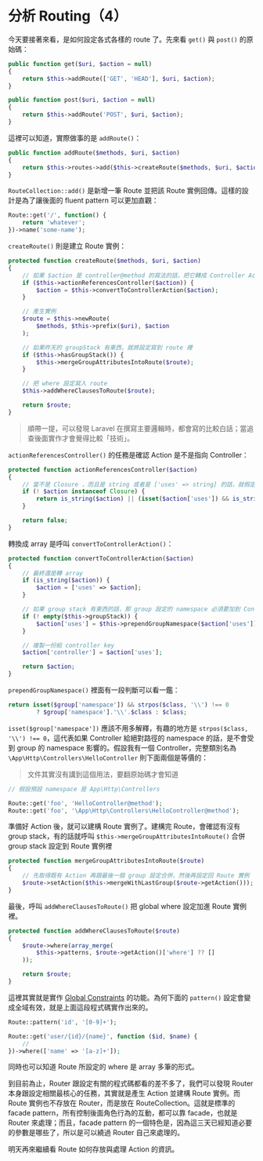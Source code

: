 # 分析 Routing（4）

今天要接著來看，是如何設定各式各樣的 route 了。先來看 `get()` 與 `post()` 的原始碼：

```php
public function get($uri, $action = null)
{
    return $this->addRoute(['GET', 'HEAD'], $uri, $action);
}

public function post($uri, $action = null)
{
    return $this->addRoute('POST', $uri, $action);
}
```

這裡可以知道，實際做事的是 `addRoute()`：

```php
public function addRoute($methods, $uri, $action)
{
    return $this->routes->add($this->createRoute($methods, $uri, $action));
}
```

`RouteCollection::add()` 是新增一筆 Route 並把該 Route 實例回傳。這樣的設計是為了讓後面的 fluent pattern 可以更加直觀：

```php
Route::get('/', function() {
    return 'whatever';
})->name('some-name');
```

`createRoute()` 則是建立 Route 實例：

```php
protected function createRoute($methods, $uri, $action)
{
    // 如果 $action 是 controller@method 的寫法的話，把它轉成 Controller Action
    if ($this->actionReferencesController($action)) {
        $action = $this->convertToControllerAction($action);
    }

    // 產生實例
    $route = $this->newRoute(
        $methods, $this->prefix($uri), $action
    );

    // 如果昨天的 groupStack 有東西，就將設定寫到 route 裡
    if ($this->hasGroupStack()) {
        $this->mergeGroupAttributesIntoRoute($route);
    }

    // 把 where 設定寫入 route
    $this->addWhereClausesToRoute($route);

    return $route;
}
```

> 順帶一提，可以發現 Laravel 在撰寫主要邏輯時，都會寫的比較白話；當追查後面實作才會覺得比較「技術」。

`actionReferencesController()` 的任務是確認 Action 是不是指向 Controller：

```php
protected function actionReferencesController($action)
{
    // 當不是 Closure ，而且是 string 或者是 ['uses' => string] 的話，就假定它是 Controller
    if (! $action instanceof Closure) {
        return is_string($action) || (isset($action['uses']) && is_string($action['uses']));
    }

    return false;
}
```

轉換成 array 是呼叫 `convertToControllerAction()`：

```php
protected function convertToControllerAction($action)
{
    // 最終還是轉 array
    if (is_string($action)) {
        $action = ['uses' => $action];
    }

    // 如果 group stack 有東西的話，那 group 設定的 namespace 必須要加到 Controller 的前面
    if (! empty($this->groupStack)) {
        $action['uses'] = $this->prependGroupNamespace($action['uses']);
    }

    // 複製一份給 controller key
    $action['controller'] = $action['uses'];

    return $action;
}
```

`prependGroupNamespace()` 裡面有一段判斷可以看一鑑：

```php
return isset($group['namespace']) && strpos($class, '\\') !== 0
        ? $group['namespace'].'\\'.$class : $class;
```

`isset($group['namespace'])` 應該不用多解釋，有趣的地方是 `strpos($class, '\\') !== 0`，這代表如果 Controller 給絕對路徑的 namespace 的話，是不會受到 group 的 namespace 影響的。假設我有一個 Controller，完整類別名為 `\App\Http\Controllers\HelloController` 則下面兩個是等價的：

> 文件其實沒有講到這個用法，要翻原始碼才會知道

```php
// 假設預設 namespace 是 App\Http\Controllers

Route::get('foo', 'HelloController@method');
Route::get('foo', '\App\Http\Controllers\HelloController@method');
```

準備好 Action 後，就可以建構 Route 實例了。建構完 Route，會確認有沒有 group stack，有的話就呼叫 `$this->mergeGroupAttributesIntoRoute()` 合併 group stack 設定到 Route 實例裡

```php
protected function mergeGroupAttributesIntoRoute($route)
{
    // 先取得既有 Action 再跟最後一個 group 設定合併，然後再設定回 Route 實例
    $route->setAction($this->mergeWithLastGroup($route->getAction()));
}
```

最後，呼叫 `addWhereClausesToRoute()` 把 global where 設定加進 Route 實例裡。

```php
protected function addWhereClausesToRoute($route)
{
    $route->where(array_merge(
        $this->patterns, $route->getAction()['where'] ?? []
    ));

    return $route;
}
```

這裡其實就是實作 [Global Constraints][] 的功能。為何下面的 `pattern()` 設定會變成全域有效，就是上面這段程式碼實作出來的。

```php
Route::pattern('id', '[0-9]+');

Route::get('user/{id}/{name}', function ($id, $name) {
    //
})->where(['name' => '[a-z]+']);
```

同時也可以知道 Route 所設定的 where 是 array 多筆的形式。

到目前為止，Router 跟設定有關的程式碼都看的差不多了，我們可以發現 Router 本身跟設定相關最核心的任務，其實就是產生 Action 並建構 Route 實例。而 Route 實例也不存放在 Router，而是放在 RouteCollection。這就是標準的 facade pattern，所有控制後面角色行為的互動，都可以靠 facade，也就是 Router 來處理；而且，facade pattern 的一個特色是，因為這三天已經知道必要的參數是哪些了，所以是可以繞過 Router 自己來處理的。

明天再來繼續看 Route 如何存放與處理 Action 的資訊。

[Global Constraints]: https://laravel.com/docs/5.7/routing#parameters-regular-expression-constraints
